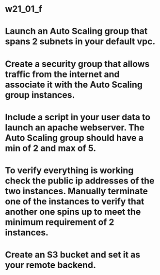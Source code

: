 # w21_01_f

# Launch an Auto Scaling group that spans 2 subnets in your default vpc.
# Create a security group that allows traffic from the internet and associate it with the Auto Scaling group instances.
# Include a script in your user data to launch an apache webserver. The Auto Scaling group should have a min of 2 and max of 5.
# To verify everything is working check the public ip addresses of the two instances. Manually terminate one of the instances to verify that another one spins up to meet the minimum requirement of 2 instances.
# Create an S3 bucket and set it as your remote backend.